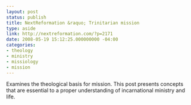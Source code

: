 ```yaml
---
layout: post
status: publish
title: NextReformation &raquo; Trinitarian mission
type: aside
link: http://nextreformation.com/?p=2171
date: 2008-05-19 15:12:25.000000000 -04:00
categories:
- theology
- ministry
- missiology
- mission
---
```

<p>Examines the theological basis for mission. This post presents concepts that are essential to a proper understanding of incarnational ministry and life.</p>
